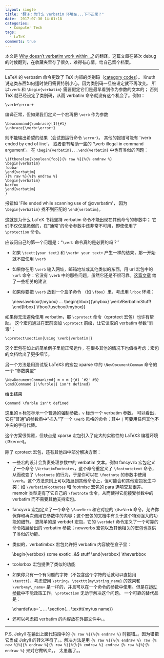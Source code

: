 ```yaml
---
layout: single
title: "翻译：为什么 verbatim 环境在...下不正常？"
date:  2017-07-30 14:01:18
categories:
  - Computer Tech
tags:
  - LaTeX
comments: true
---
```


本文是 [Why doesn’t verbatim work
within …?](http://www.tex.ac.uk/FAQ-verbwithin.html)
的翻译。这篇文章在某次 debug
的时候翻到，在收藏夹里存了很久，难得有心情，给自己留个档案。

------
LaTeX 的 verbatim 命令更改了 TeX 内部的类别码（[category codes](https://tex.stackexchange.com/questions/16410/what-are-category-codes)）。
Knuth 说这类东西如何适时使用需要特别小心，因为类别码一旦被设定就不再改变。
所以`\verb` 和 `\begin{verbatim}` 需要假定它们是最早看到作为参数的文本的；
否则 TeX 就已经设定了类别码，从而 verbatim 命令就没有这个机会了。例如：

	\verb+\error+

编译正常，但如果我们定义一个宏再把 `\verb` 作为参数

	\bewcommand{\unbrace}[1]{#1}
	\unbrace{\verb+\error+}

则不能输出希望的结果（会试图运行命令 `\error`）。
其他的报错可能有 '\verb ended by end of line'，
或者更有帮助一些的 '\verb illegal in command argument'。
在 `\begin{verbatim}...\end{verbatim}` 中也有类似的问题：

    \ifthenelse{\boolean{foo}}{% raw %}{%{% endraw %}
    \begin{verbatim}
    foobar
    \end{verbatim}
    }{% raw %}{%{% endraw %}
    \begin{verbatim}
    barfoo
    \end{verbatim}
    }

报错如 'File ended while scanning use of \@xverbatim'，
因为 `\begin{verbatim}` 找不到匹配的 `\end{verbatim}`。

这就是为什么 LaTeX 书籍坚持 verbatim 命令不能出现在其他命令的参数中；
它们不仅仅是脆弱的，在“通常”的命令参数中还非常不可用，即使使用了
`\protection` 命令。

应该问自己的第一个问题是：“`\verb` 命令真的是必要的吗？”

- 如果 `\textt{your text}` 和 `\verb+ your text+` 产生一样的结果，那一开始就不应使用 `\verb`
- 如果你在用 `\verb` 输入网址，邮箱地址或其他类似的东西，用 url 宏包中的 `\url` 命令：它没有 `\verb` 中的那些问题，虽然它还是不很可靠。[这篇文章](http://www.tex.ac.uk/FAQ-setURL.html) 给了一些相关的建议
- 如果你要把 `\verb` 放到一个盒子命令 （如 `\fbox`）里，考虑用 `lrbox` 环境：


	\newsavebox{\mybox}
	...
	\begin{lrbox}{\mybox}
	    \verb!BerbatimStuff!
	\end{lrbox}
	\fbox{\usebox{\mybox}}

如果你无法避免使用 verbatim，那 `\cprotect` 命令（cprotect 宏包）也许有帮助。
这个宏包通过在宏前面加 `\cprotect` 前缀，让它读取的 verbatim 参数“消毒”：

	\cprotect\section{Using \verb|verbatim|}

这个宏包在如上的简单例子里能正常运作，在很多其他的情况下也值得考虑；宏包的文档给出了更多细节。

另一个方法是用测试版 LaTeX3 的宏包 xparse 中的 `\NewDocumentComman` 命令的一个 “参数类型”

	\NewDocumentComman\cmd{ m v m }{#1 `#2' #3}
	\cmd{Command }|\furble|{ isn't defined}

给出结果

	Command \furble isn't defined

这里的 `m` 标签标示一个普通的强制参数，`v` 标示一个 verbatim 参数。
可以看出，它在”普通”的参数串中”插入“了一个 `\verb` 风格的命令；其中 `|` 可要用任何其他不冲突的字符代替。

这个方案很优雅，但缺点是 xparse 宏包引入了庞大的实验性的 LaTeX3 编程环境 (l3kernel)。

除了 cprotect 宏包，还有其他四中部分解决方案：

- 一些宏的设计会负责处理参数中的 verbatim 文本。例如 fancyvrb 宏包定义了一个命令 `\VerbatimFootnotes`，这个命令重定义了 `\footnotetext` 命令，从而改变了 `\footnote` 的行为，于是你可以在 `\footnote` 的参数中使用 `\verb`。这个方法原则上可以拓展到其他命令上，但可能会和其他宏包发生冲突：如 `\VerbatimFootnotes` 和 footmisc 宏包的 para 选项交互很差。
	memoir 类型定有了它自己的 `\footnote` 命令，从而使得它能接受参数中的 verbatim 而不需要其他支持宏包。
- fancyvrb 宏包定义了一个命令 `\SaveVerb` 和它对应的 `\UseVerb` 命令，允许你保存和再次调用它参数中的内容；这个宏包的文档中有关于这个特别强大的功能的细节。
	更简单的是 verbdef 宏包，它的 `\verbdef` 命令定义了一个可靠的命令拓展给出的 verbatim 参数；newverbs 宏包以及其他相关的宏包也提供了类似的功能。
- 类似的，verbatimbox 宏包允许把 verbatim 内容放在盒子里：


	\begin{verbbox}
	some exotic _&$ stuff
	\end{verbbox}
	\theverbbox

- tcolorbox 宏包提供了类似的功能
- 如果你只有一个有问题的字符（不包含这个字符的话就可以直接用 `\texttt`），考虑使用 `\string`。`\texttt{my\string_name}` 的效果和 `\verb+my\_name+` 是一样的，并且可以在一个命令的参数中使用。但是在[运动参数](http://www.dickimaw-books.com/latex/novices/html/fragile.html)中不能政策工作，`\protection` 无助于解决这个问题。
	一个可靠的替代品是：


	\chardef\us=`\_
	...
	\section{... \texttt{my\us name}}

- 还可以考虑把 verbatim 的内容放在外部文件中。。

-------
P.S. Jekyll 在输出上面代码段中的 `{% raw %}{%{% endraw %}` 时报错。。因为错把它当成 Jekyll 的转义字符了。。解决方法是用 `{% raw %}{%{% endraw %} raw {% raw %}%}{% endraw %}{% raw %}{%{%{% endraw %} endraw {% raw %}%}{% endraw %}` 来对它做转义。。 太愚蠢了。。


